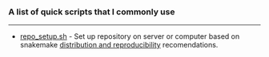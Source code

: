### A list of quick scripts that I commonly use

***

+ [repo_setup.sh](repo_setup.sh) - Set up repository on server or computer based on snakemake 
[distribution and reproducibility](https://snakemake.readthedocs.io/en/stable/snakefiles/deployment.html) recomendations. 

